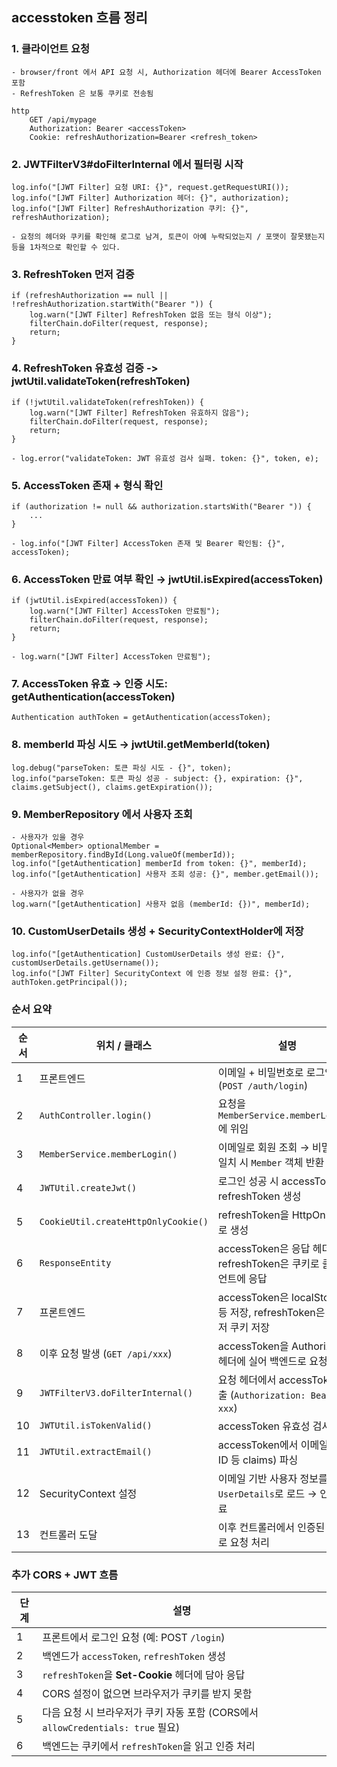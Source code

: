 ## accesstoken 흐름 정리

### 1. 클라이언트 요청

    - browser/front 에서 API 요청 시, Authorization 헤더에 Bearer AccessToken 포함
    - RefreshToken 은 보통 쿠키로 전송됨
    
    http
        GET /api/mypage
        Authorization: Bearer <accessToken>
        Cookie: refreshAuthorization=Bearer <refresh_token>

### 2. JWTFilterV3#doFilterInternal 에서 필터링 시작 

    log.info("[JWT Filter] 요청 URI: {}", request.getRequestURI());
    log.info("[JWT Filter] Authorization 헤더: {}", authorization);
    log.info("[JWT Filter] RefreshAuthorization 쿠키: {}", refreshAuthorization);

    - 요청의 헤더와 쿠키를 확인해 로그로 남겨, 토큰이 아예 누락되었는지 / 포맷이 잘못됐는지 등을 1차적으로 확인할 수 있다.

### 3. RefreshToken 먼저 검증

    if (refreshAuthorization == null || !refreshAuthorization.startWith("Bearer ")) {
        log.warn("[JWT Filter] RefreshToken 없음 또는 형식 이상");
        filterChain.doFilter(request, response);
        return;
    }

### 4. RefreshToken 유효성 검증 -> jwtUtil.validateToken(refreshToken)

    if (!jwtUtil.validateToken(refreshToken)) {
        log.warn("[JWT Filter] RefreshToken 유효하지 않음");
        filterChain.doFilter(request, response);
        return;
    }    

    - log.error("validateToken: JWT 유효성 검사 실패. token: {}", token, e);

### 5. AccessToken 존재 + 형식 확인

    if (authorization != null && authorization.startsWith("Bearer ")) {
        ...
    }

    - log.info("[JWT Filter] AccessToken 존재 및 Bearer 확인됨: {}", accessToken); 
  
### 6. AccessToken 만료 여부 확인 → jwtUtil.isExpired(accessToken)

    if (jwtUtil.isExpired(accessToken)) {
        log.warn("[JWT Filter] AccessToken 만료됨");
        filterChain.doFilter(request, response);
        return;
    }

    - log.warn("[JWT Filter] AccessToken 만료됨");

### 7. AccessToken 유효 → 인증 시도: getAuthentication(accessToken)    

    Authentication authToken = getAuthentication(accessToken);

### 8. memberId 파싱 시도 → jwtUtil.getMemberId(token)

    log.debug("parseToken: 토큰 파싱 시도 - {}", token);
    log.info("parseToken: 토큰 파싱 성공 - subject: {}, expiration: {}", claims.getSubject(), claims.getExpiration());

### 9. MemberRepository 에서 사용자 조회

    - 사용자가 있을 경우
    Optional<Member> optionalMember = memberRepository.findById(Long.valueOf(memberId));
    log.info("[getAuthentication] memberId from token: {}", memberId);
    log.info("[getAuthentication] 사용자 조회 성공: {}", member.getEmail());

    - 사용자가 없을 경우
    log.warn("[getAuthentication] 사용자 없음 (memberId: {})", memberId);

### 10. CustomUserDetails 생성 + SecurityContextHolder에 저장    

    log.info("[getAuthentication] CustomUserDetails 생성 완료: {}", customUserDetails.getUsername());
    log.info("[JWT Filter] SecurityContext 에 인증 정보 설정 완료: {}",     authToken.getPrincipal());

### 순서 요약    

| 순서 | 위치 / 클래스                     | 설명                                                                 |
|------|-----------------------------------|----------------------------------------------------------------------|
| 1    | 프론트엔드                        | 이메일 + 비밀번호로 로그인 요청 (`POST /auth/login`)               |
| 2    | `AuthController.login()`          | 요청을 `MemberService.memberLogin()`에 위임                         |
| 3    | `MemberService.memberLogin()`     | 이메일로 회원 조회 → 비밀번호 일치 시 `Member` 객체 반환            |
| 4    | `JWTUtil.createJwt()`             | 로그인 성공 시 accessToken, refreshToken 생성                       |
| 5    | `CookieUtil.createHttpOnlyCookie()` | refreshToken을 HttpOnly 쿠키로 생성                              |
| 6    | `ResponseEntity`                  | accessToken은 응답 헤더에, refreshToken은 쿠키로 클라이언트에 응답 |
| 7    | 프론트엔드                        | accessToken은 localStorage 등 저장, refreshToken은 브라우저 쿠키 저장 |
| 8    | 이후 요청 발생 (`GET /api/xxx`)   | accessToken을 Authorization 헤더에 실어 백엔드로 요청              |
| 9    | `JWTFilterV3.doFilterInternal()`  | 요청 헤더에서 accessToken 추출 (`Authorization: Bearer xxx`)       |
| 10   | `JWTUtil.isTokenValid()`          | accessToken 유효성 검사                                              |
| 11   | `JWTUtil.extractEmail()`          | accessToken에서 이메일(또는 ID 등 claims) 파싱                      |
| 12   | SecurityContext 설정              | 이메일 기반 사용자 정보를 `UserDetails`로 로드 → 인증 완료         |
| 13   | 컨트롤러 도달                     | 이후 컨트롤러에서 인증된 사용자로 요청 처리                         |
 

### 추가 CORS + JWT 흐름

| 단계 | 설명 |
|------|------|
| 1 | 프론트에서 로그인 요청 (예: POST `/login`) |
| 2 | 백엔드가 `accessToken`, `refreshToken` 생성 |
| 3 | `refreshToken`을 **Set-Cookie** 헤더에 담아 응답 |
| 4 | CORS 설정이 없으면 브라우저가 쿠키를 받지 못함 |
| 5 | 다음 요청 시 브라우저가 쿠키 자동 포함 (CORS에서 `allowCredentials: true` 필요) |
| 6 | 백엔드는 쿠키에서 `refreshToken`을 읽고 인증 처리 |